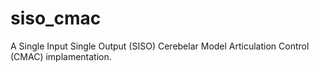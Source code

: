 siso_cmac
=========

A Single Input Single Output (SISO) Cerebelar Model Articulation Control (CMAC) implamentation.

